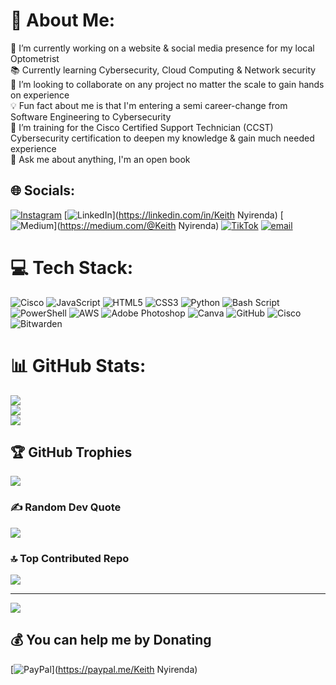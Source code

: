 # 💫 About Me:
🔭 I’m currently working on a website & social media presence for my local Optometrist<br>📚 Currently learning Cybersecurity, Cloud Computing & Network security<br>🤝 I’m looking to collaborate on any project no matter the scale to gain hands on experience<br>💡 Fun fact about me is that I'm entering a semi career-change from Software Engineering to Cybersecurity<br>🌱 I’m training for the Cisco Certified Support Technician (CCST) Cybersecurity certification to deepen my knowledge & gain much needed experience<br>💭 Ask me about anything, I'm an open book


## 🌐 Socials:
[![Instagram](https://img.shields.io/badge/Instagram-%23E4405F.svg?logo=Instagram&logoColor=white)](https://instagram.com/che.sainte.guevara) [![LinkedIn](https://img.shields.io/badge/LinkedIn-%230077B5.svg?logo=linkedin&logoColor=white)](https://linkedin.com/in/Keith Nyirenda) [![Medium](https://img.shields.io/badge/Medium-12100E?logo=medium&logoColor=white)](https://medium.com/@Keith Nyirenda) [![TikTok](https://img.shields.io/badge/TikTok-%23000000.svg?logo=TikTok&logoColor=white)](https://tiktok.com/@che.sainte.guevarra) [![email](https://img.shields.io/badge/Email-D14836?logo=gmail&logoColor=white)](mailto:ndipokeith@gmail.com) 

# 💻 Tech Stack:
![Cisco](https://img.shields.io/badge/cisco-%23049fd9.svg?style=for-the-badge&logo=cisco&logoColor=black) ![JavaScript](https://img.shields.io/badge/javascript-%23323330.svg?style=for-the-badge&logo=javascript&logoColor=%23F7DF1E) ![HTML5](https://img.shields.io/badge/html5-%23E34F26.svg?style=for-the-badge&logo=html5&logoColor=white) ![CSS3](https://img.shields.io/badge/css3-%231572B6.svg?style=for-the-badge&logo=css3&logoColor=white) ![Python](https://img.shields.io/badge/python-3670A0?style=for-the-badge&logo=python&logoColor=ffdd54) ![Bash Script](https://img.shields.io/badge/bash_script-%23121011.svg?style=for-the-badge&logo=gnu-bash&logoColor=white) ![PowerShell](https://img.shields.io/badge/PowerShell-%235391FE.svg?style=for-the-badge&logo=powershell&logoColor=white) ![AWS](https://img.shields.io/badge/AWS-%23FF9900.svg?style=for-the-badge&logo=amazon-aws&logoColor=white) ![Adobe Photoshop](https://img.shields.io/badge/adobe%20photoshop-%2331A8FF.svg?style=for-the-badge&logo=adobe%20photoshop&logoColor=white) ![Canva](https://img.shields.io/badge/Canva-%2300C4CC.svg?style=for-the-badge&logo=Canva&logoColor=white) ![GitHub](https://img.shields.io/badge/github-%23121011.svg?style=for-the-badge&logo=github&logoColor=white) ![Cisco](https://img.shields.io/badge/cisco-%23049fd9.svg?style=for-the-badge&logo=cisco&logoColor=black) ![Bitwarden](https://img.shields.io/badge/bitwarden-%23175DDC.svg?style=for-the-badge&logo=bitwarden&logoColor=white)
# 📊 GitHub Stats:
![](https://github-readme-stats.vercel.app/api?username=NdipoKeith&theme=holi&hide_border=false&include_all_commits=true&count_private=false)<br/>
![](https://github-readme-streak-stats.herokuapp.com/?user=NdipoKeith&theme=holi&hide_border=false)<br/>
![](https://github-readme-stats.vercel.app/api/top-langs/?username=NdipoKeith&theme=holi&hide_border=false&include_all_commits=true&count_private=false&layout=compact)

## 🏆 GitHub Trophies
![](https://github-profile-trophy.vercel.app/?username=NdipoKeith&theme=radical&no-frame=false&no-bg=false&margin-w=4)

### ✍️ Random Dev Quote
![](https://quotes-github-readme.vercel.app/api?type=horizontal&theme=tokyonight)

### 🔝 Top Contributed Repo
![](https://github-contributor-stats.vercel.app/api?username=NdipoKeith&limit=5&theme=vision-friendly-dark&combine_all_yearly_contributions=true)

---
[![](https://visitcount.itsvg.in/api?id=NdipoKeith&icon=3&color=6)](https://visitcount.itsvg.in)

  ## 💰 You can help me by Donating
  [![PayPal](https://img.shields.io/badge/PayPal-00457C?style=for-the-badge&logo=paypal&logoColor=white)](https://paypal.me/Keith Nyirenda) 

  
<!-- Proudly created with GPRM ( https://gprm.itsvg.in ) -->